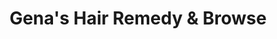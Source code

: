 ---
title: "Gena's Hair Remedy & Browse"
url: /mossyrock/genas-hair-remedy-and-browse/
shop: hairdresser
---
